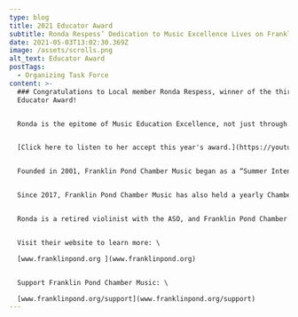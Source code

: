 ```yaml
---
type: blog
title: 2021 Educator Award
subtitle: Ronda Respess’ Dedication to Music Excellence Lives on Franklin Pond Road
date: 2021-05-03T13:02:30.369Z
image: /assets/scrolls.png
alt_text: Educator Award
postTags:
  - Organizing Task Force
content: >-
  ### Congratulations to Local member Ronda Respess, winner of the third annual
  Educator Award!


  Ronda is the epitome of Music Education Excellence, not just through her previous work with the Atlanta Symphony Orchestra Talent Development Program, but through her continued dedication to strengthening the skills of young musicians through Franklin Pond Chamber Music. As part of this award, the OTF is granting her $500 to contribute to a music education cause of her choice. 


  [Click here to listen to her accept this year's award.](https://youtu.be/MA-T5x-T044)


  Founded in 2001, Franklin Pond Chamber Music began as a “Summer Intensive Program after realizing Atlanta’s need for a high quality summer program for serious string students”. From there, the program quickly grew into a year-round study of chamber music, enriching the lives of young musicians and allowing them to not only broaden their own horizons, but also bring the joy of music to their communities. 


  Since 2017, Franklin Pond Chamber Music has also held a yearly Chamber Music Competition, providing an opportunity to reward students for their music excellence. 


  Ronda is a retired violinist with the ASO, and Franklin Pond Chamber Music has garnered national attention for her students and intensive programs (affectionately named after the street where the program began).


  Visit their website to learn more: \

  [www.franklinpond.org ](www.franklinpond.org)


  Support Franklin Pond Chamber Music: \

  [www.franklinpond.org/support](www.franklinpond.org/support)
---
```

